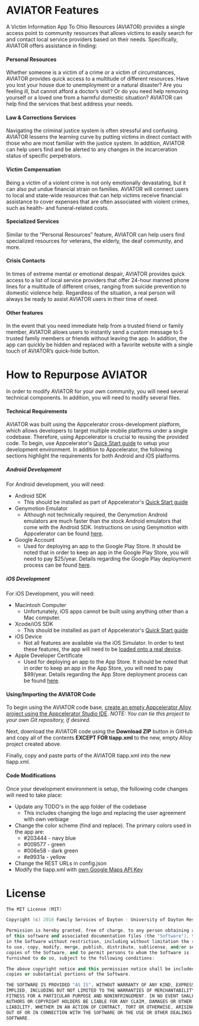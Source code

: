 # AVIATOR Features

A Victim Information App To Ohio Resources (AVIATOR) provides a single access point to community resources that allows victims to easily search for and contact local service providers based on their needs. Specifically, AVIATOR offers assistance in finding:
#### Personal Resources
Whether someone is a victim of a crime or a victim of circumstances, AVIATOR provides quick access to a multitude of different resources. Have you lost your house due to unemployment or a natural disaster? Are you feeling ill, but cannot afford a doctor’s visit? Or do you need help removing yourself or a loved one from a harmful domestic situation? AVIATOR can help find the services that best address your needs.
#### Law & Corrections Services
Navigating the criminal justice system is often stressful and confusing. AVIATOR lessens the learning curve by putting victims in direct contact with those who are most familiar with the justice system. In addition, AVIATOR can help users find and be alerted to any changes in the incarceration status of specific perpetrators.
#### Victim Compensation
Being a victim of a violent crime is not only emotionally devastating, but it can also put undue financial strain on families. AVIATOR will connect users to local and state-wide resources that can help victims receive financial assistance to cover expenses that are often associated with violent crimes, such as health- and funeral-related costs.
#### Specialized Services
Similar to the “Personal Resources” feature, AVIATOR can help users find specialized resources for veterans, the elderly, the deaf community, and more.
#### Crisis Contacts
In times of extreme mental or emotional despair, AVIATOR provides quick access to a list of local service providers that offer 24-hour manned phone lines for a multitude of different crises, ranging from suicide prevention to domestic violence help. Regardless of the situation, a real person will always be ready to assist AVIATOR users in their time of need.
#### Other features
In the event that you need immediate help from a trusted friend or family member, AVIATOR allows users to instantly send a custom message to 5 trusted family members or friends without leaving the app. In addition, the app can quickly be hidden and replaced with a favorite website with a single touch of AVIATOR’s quick-hide button.
# How to Repurpose AVIATOR
In order to modify AVIATOR for your own community, you will need several technical components. In addition, you will need to modify several files.
#### Technical Requirements
AVIATOR was built using the Appcelerator cross-development platform, which allows developers to target multiple mobile platforms under a single codebase. Therefore, using Appcelerator is crucial to reusing the provided code. To begin, use Appcelerator's [Quick Start guide](http://docs.appcelerator.com/platform/latest/#!/guide/Quick_Start) to setup your development environment. In addition to Appcelerator, the following sections highlight the requirements for both Android and iOS platforms. 
##### Android Development
For Android development, you will need:
 - Android SDK
   - This should be installed as part of Appcelerator's [Quick Start guide](http://docs.appcelerator.com/platform/latest/#!/guide/Quick_Start)
 - Genymotion Emulator
   - Although not technically required, the Genymotion Android emulators are much faster than the stock Android emulators that come with the Android SDK. Instructions on using Genymotion with Appcelerator can be found [here](http://docs.appcelerator.com/platform/latest/#!/guide/Installing_Genymotion).   
 - Google Account
   - Used for deploying an app to the Google Play Store. It should be noted that in order to keep an app in the Google Play Store, you will need to pay $25/year. Details regarding the Google Play deployment process can be found [here](http://docs.appcelerator.com/platform/latest/#!/guide/Distributing_Android_apps).

##### iOS Development
For iOS Development, you will need:
 - Macintosh Computer
   - Unfortunately, iOS apps cannot be built using anything other than a Mac computer.  
 - Xcode/iOS SDK
   - This should be installed as part of Appcelerator's [Quick Start guide](http://docs.appcelerator.com/platform/latest/#!/guide/Quick_Start)   
 - iOS Device
   - Not all features are available via the iOS Simulator. In order to test these features, the app will need to be [loaded onto a real device](http://docs.appcelerator.com/platform/latest/#!/guide/Deploying_to_iOS_devices). 
 - Apple Developer Certificate
   - Used for deploying an app to the App Store. It should be noted that in order to keep an app in the App Store, you will need to pay $99/year. Details regarding the App Store deployment process can be found [here](http://docs.appcelerator.com/platform/latest/#!/guide/Distributing_iOS_apps).

#### Using/Importing the AVIATOR Code
To begin using the AVIATOR code base, [create an empty Appcelerator Alloy project using the Appcelerator Studio IDE](http://docs.appcelerator.com/platform/latest/#!/guide/Alloy_Quick_Start-section-34636229_AlloyQuickStart-UsingStudio). *NOTE: You can tie this project to your own Git repository, if desired.*

Next, download the AVIATOR code using the **Download ZIP** button in GitHub and copy all of the contents **EXCEPT FOR tiapp.xml** to the new, empty Alloy project created above. 

Finally, copy and paste parts of the AVIATOR tiapp.xml into the new tiapp.xml. 

#### Code Modifications
Once your development environment is setup, the following code changes will need to take place:
 - Update any TODO's in the app folder of the codebase
   - This includes changing the logo and replacing the user agreement with own verbiage
 - Change the color scheme (find and replace). The primary colors used in the app are:
   - #203444 - navy blue
   - #009577 - green
   - #006e58 - dark green
   - #e9931a - yellow
 - Change the REST URLs in config.json
 - Modify the tiapp.xml with [own Google Maps API Key](http://docs.appcelerator.com/platform/latest/#!/api/Modules.Map) 

# License
```c++
The MIT License (MIT)

Copyright (c) 2016 Family Services of Dayton - University of Dayton Research Institute

Permission is hereby granted, free of charge, to any person obtaining a copy
of this software and associated documentation files (the "Software"), to deal
in the Software without restriction, including without limitation the rights
to use, copy, modify, merge, publish, distribute, sublicense, and/or sell
copies of the Software, and to permit persons to whom the Software is
furnished to do so, subject to the following conditions:

The above copyright notice and this permission notice shall be included in all
copies or substantial portions of the Software.

THE SOFTWARE IS PROVIDED "AS IS", WITHOUT WARRANTY OF ANY KIND, EXPRESS OR
IMPLIED, INCLUDING BUT NOT LIMITED TO THE WARRANTIES OF MERCHANTABILITY,
FITNESS FOR A PARTICULAR PURPOSE AND NONINFRINGEMENT. IN NO EVENT SHALL THE
AUTHORS OR COPYRIGHT HOLDERS BE LIABLE FOR ANY CLAIM, DAMAGES OR OTHER
LIABILITY, WHETHER IN AN ACTION OF CONTRACT, TORT OR OTHERWISE, ARISING FROM,
OUT OF OR IN CONNECTION WITH THE SOFTWARE OR THE USE OR OTHER DEALINGS IN THE
SOFTWARE.
```